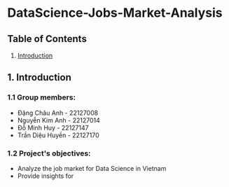 # DataScience-Jobs-Market-Analysis

## Table of Contents
1. [Introduction](#introduction)

## 1. Introduction
### 1.1 Group members:
- Đặng Châu Anh - 22127008
- Nguyễn Kim Anh - 22127014
- Đỗ Minh Huy - 22127147
- Trần Diệu Huyền - 22127170

### 1.2 Project's objectives:
- Analyze the job market for Data Science in Vietnam
- Provide insights for 

